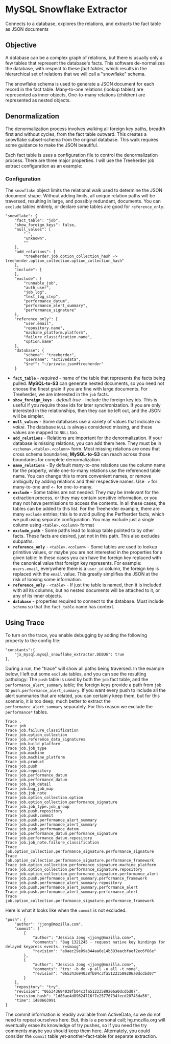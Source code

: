 # MySQL Snowflake Extractor

Connects to a database, explores the relations, and extracts the fact table as JSON documents

## Objective

A database can be a complex graph of relations, but there is usually only a few tables that represent the database's facts. This software de-normalizes the database, with respect to these *fact tables*, which results in the hierarchical set of relations that we will call a "snowflake" schema.

The snowflake schema is used to generate a JSON document for each record in the fact table. Many-to-one relations (lookup tables) are represented as inner objects, One-to-many relations (children) are represented as nested objects.

## Denormalization

The denormalization process involves walking all foreign key paths, breadth first and without cycles, from the fact table outward.  This creates a snowflake subset-schema from the original database. This walk requires some guidance to make the JSON beautiful.

Each fact table is uses a configuration file to control the denormalization process. There are three major properties.  I will use the Treeherder job extract configuration as an example:  
 

### Configuration

The `snowflake` object limits the relational walk used to determine the JSON document shape. Without adding limits, all unique relation paths will be traversed, resulting in large, and possibly redundant, documents. You can `exclude` tables entirely, or declare some tables are good for `reference_only`.  

	"snowflake": {
		"fact_table": "job",
		"show_foreign_keys": false,
		"null_values": [
			"-",
			"unknown",
			""
		],
		"add_relations": [
			"treeherder.job.option_collection_hash -> treeherder.option_collection.option_collection_hash"
		],
		"include": [
		],
		"exclude": [
			"runnable_job",
			"auth_user",
			"job_log",
			"text_log_step",
			"performance_datum",
			"performance_alert_summary",
			"performance_signature"
		],
		"reference_only": [
			"user.email",
			"repository.name",
			"machine_platform.platform",
			"failure_classification.name",
			"option.name"
		],
		"database": {
			"schema": "treeherder",
			"username": "activedata",
			"$ref": "~/private.json#treeherder"
		}

* **`fact_table`** - *required* - name of the table that represents the facts being pulled. **MySQL-to-S3** can generate nested documents, so you need not choose the finest grain if you are fine with large documents.  For Treeherder, we are interested in the `job` facts.
* **`show_foreign_keys`** - *default true* - Include the foreign key ids. This is useful if you require those ids for later synchronization. If you are only interested in the relationships, then they can be left out, and the JSON will be simpler.
* **`null_values`** - Some databases use a variety of values that indicate *no value*. The database `NULL` is always considered missing, and these values are mapped to `NULL` too.
* **`add_relations`** -  Relations are important for the denormalization. If your database is missing relations, you can add them here. They must be in `<schema>.<table>.<column>` form. Most missing relations are ones that cross schema boundaries; **MySQL-to-S3** can reach across those boundaries for complete denormalization.
* **`name_relations`** - By default many-to-one relations use the column name for the property, while one-to-many relations use the referenced table name. You can change this to more convenient names, or remove ambiguity by adding relations and their respective names. Use `->` for many-to-one and `<-` for one-to-many.
* **`exclude`** - Some tables are not needed: They may be irrelevant for the extraction process, or they may contain sensitive information, or you may not have permissions to access the contents. In all these cases, the tables can be added to this list. For the Treeherder example, there are many `exclude` entries; this is to avoid pulling the Perfherder facts, which we pull using separate configuration. You may exclude just a single column using `<table>.<column>` format
* **`exclude_path`** - Some paths lead to lookup table pointed to by other facts. These facts are desired, just not in this path. This also excludes subpaths.
* **`reference_only`** - *`<table>.<column>`* - Some tables are used to lookup primitive values, or maybe you are not interested in the properties for a given table: In these cases you can have the foreign key replaced with the canonical value that foreign key represents. For example: `users.email`, everywhere there is a `user_id` column, the foreign key is replaced with the `email` value. This greatly simplifies the JSON at the risk of loosing some information. 
* **`reference_only`** - *`<table>`* - If just the table is named, then it is included with all its columns, but no nested documents will be attached to it, or any of its inner objects.   
* **`database`** - properties required to connect to the database. Must include `schema` so that the `fact_table` name has context.

## Using Trace 

To turn on the trace, you enable debugging by adding the following property to the config file:

	"constants":{
		"jx_mysql.mysql_snowflake_extractor.DEBUG": true
	},
  
During a run, the "trace" will show all paths being traversed. In the example below, I left out some  `exclude` tables, and you can see the resulting pathology: The `push` table is used by both the `job` fact table, and the `performance_alert_summary` table; the foreign keys provide a path from `job` to `push.performance_alert_summary`.  If you want every push to include all the alert summaries that are related, you can certainly keep them, but for this scenario, it is too deep; much better to extract the `performance_alert_summary` separately. For this reason we exclude the `performance*` tables.


	Trace .
	Trace job
	Trace job.failure_classification
	Trace job.option_collection
	Trace job.reference_data_signatures
	Trace job.build_platform
	Trace job.job_type
	Trace job.machine
	Trace job.machine_platform
	Trace job.product
	Trace job.push
	Trace job.repository
	Trace job.performance_datum
	Trace job.performance_datum
	Trace job.job_detail
	Trace job.bug_job_map
	Trace job.job_note
	Trace job.option_collection.option
	Trace job.option_collection.performance_signature
	Trace job.job_type.job_group
	Trace job.push.repository
	Trace job.push.commit
	Trace job.push.performance_alert_summary
	Trace job.push.performance_alert_summary
	Trace job.push.performance_datum
	Trace job.performance_datum.performance_signature
	Trace job.performance_datum.repository
	Trace job.job_note.failure_classification
	Trace job.option_collection.performance_signature.performance_signature
	Trace job.option_collection.performance_signature.performance_framework
	Trace job.option_collection.performance_signature.machine_platform
	Trace job.option_collection.performance_signature.repository
	Trace job.option_collection.performance_signature.performance_alert
	Trace job.push.performance_alert_summary.performance_framework
	Trace job.push.performance_alert_summary.repository
	Trace job.push.performance_alert_summary.performance_alert
	Trace job.push.performance_alert_summary.performance_alert
	Trace job.option_collection.performance_signature.performance_framework
	

Here is what it looks like when the `commit` is not excluded.

    "push": {
        "author": "jjong@mozilla.com",
        "commit": [
            {
                "author": "Jessica Jong <jjong@mozilla.com>",
                "comments": "Bug 1321245 - request native key bindings for delayed keypress events. r=smaug",
                "revision": "a8aec29e89a344aa6e14b393aacbfaef2ec6f86e"
            },
            {
                "author": "Jessica Jong <jjong@mozilla.com>",
                "comments": "try: -b do -p all -u all -t none",
                "revision": "065343694038fb04c3fa51223589206a0dcdbd07"
            }
        ],
        "repository": "try",
        "revision": "065343694038fb04c3fa51223589206a0dcdbd07",
        "revision_hash": "1d86ae4d89624716f7e25776734fecd20743da56",
        "time": 1480663991
    }

The commit information is readily available from ActiveData, so we do not need to repeat ourselves here. But, this is a personal call; hg.mozilla.org will eventually erase its knowledge of try pushes, so if you need the try comments maybe you should keep them here.  Alternately, you could consider the `commit` table yet-another-fact-table for separate extraction.  
